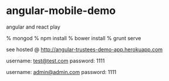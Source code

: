 # angular-mobile-demo
angular and react play


% mongod
% npm install
% bower install
% grunt serve


see hosted @ http://angular-trustees-demo-app.herokuapp.com

username: test@test.com
password: 1111

username: admin@admin.com
password: 1111

